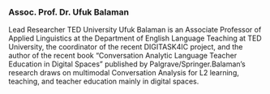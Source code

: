 ### Assoc. Prof. Dr. Ufuk Balaman
Lead Researcher
TED University
Ufuk Balaman is an Associate Professor of Applied Linguistics at the Department of English Language Teaching at TED University, the coordinator of the recent DIGITASK4IC project, and the author of the recent book “Conversation Analytic Language Teacher Education in Digital Spaces” published by Palgrave/Springer.Balaman’s research draws on multimodal Conversation Analysis for L2 learning, teaching, and teacher education mainly in digital spaces.